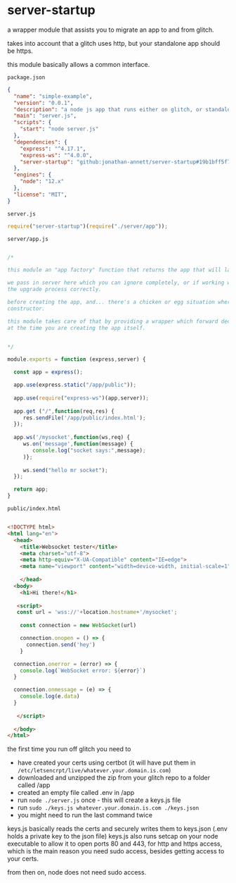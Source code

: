 # server-startup

a wrapper module that assists you to migrate an app to and from glitch.

takes into account that a glitch uses http, but your standalone app should be https.

this module basically allows a common interface.



`package.json`

```json
{
  "name": "simple-example",
  "version": "0.0.1",
  "description": "a node js app that runs either on glitch, or standalone using ssl certs",
  "main": "server.js",
  "scripts": {
    "start": "node server.js"
  },
  "dependencies": {
    "express": "^4.17.1",
    "express-ws": "^4.0.0",
    "server-startup": "github:jonathan-annett/server-startup#19b1bff5f71f2543554f078ce28220ce204b3ba4",
  },
  "engines": {
    "node": "12.x"
  },
  "license": "MIT",
}
```


`server.js`

```js
require("server-startup")(require("./server/app"));
```

`server/app.js` 

```js

/*

this module an "app factory" function that returns the app that will later get passed into server.listen()

we pass in server here which you can ignore completely, or if working with websockets, pass it in to express-ws so it can set up
the upgrade process correctly.

before creating the app, and... there's a chicken or egg situation where the server is expecting the app listener function in it's
constructor. 

this module takes care of that by providing a wrapper which forward declares your app, so the server can exist
at the time you are creating the app itself.


*/

module.exports = function (express,server) {

  const app = express();  

  app.use(express.static("/app/public"));  
  
  app.use(require("express-ws")(app,server));
  
  app.get ("/",function(req,res) {
     res.sendFile('/app/public/index.html');
  });
  
  app.ws('/mysocket',function(ws,req) {
     ws.on('message',function(message) {
        console.log("socket says:",message);
     )};
     
     ws.send("hello mr socket");
  });

  return app;
}  
```

`public/index.html`

```html

<!DOCTYPE html>
<html lang="en">
  <head>
    <title>Websocket tester</title>
    <meta charset="utf-8">
    <meta http-equiv="X-UA-Compatible" content="IE=edge">
    <meta name="viewport" content="width=device-width, initial-scale=1">
    
    </head>  
  <body>
    <h1>Hi there!</h1>
    
   <script>
   const url = 'wss://'+location.hostname+'/mysocket';
    
    const connection = new WebSocket(url)

    connection.onopen = () => {
      connection.send('hey') 
    }

  connection.onerror = (error) => {
    console.log(`WebSocket error: ${error}`)
  }

  connection.onmessage = (e) => {
    console.log(e.data)
  }
   
   </script>
 
  </body>
</html>

```



the first time you run off glitch you need to 

   * have created your certs using certbot (it will have put them in `/etc/letsencrpt/live/whatever.your.domain.is.com`)
   * downloaded and unzipped the zip from your glitch repo to a folder called /app
   * created an empty file called .env in /app
   * run `node ./server.js` once - this will create a keys.js file
   * run `sudo ./keys.js whatever.your.domain.is.com ./keys.json`
   * you might need to run the last command twice
   
keys.js basically reads the certs and securely writes them to keys.json (.env holds a private key to the json file)
keys.js also runs setcap on your node executable to allow it to open ports 80 and 443, for http and https access, which is the main reason you need sudo access, besides getting access to your certs.

from then on, node does not need sudo access.
